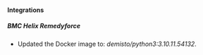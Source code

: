 #### Integrations
##### BMC Helix Remedyforce
- Updated the Docker image to: *demisto/python3:3.10.11.54132*.

